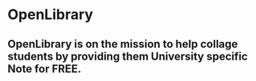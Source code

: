 # OpenLibrary 
##  OpenLibrary is on the mission to help collage students by providing them University specific Note for FREE.
